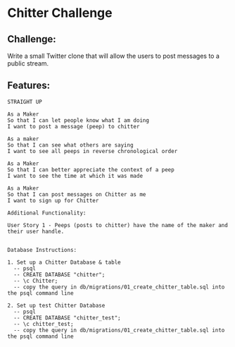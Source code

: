 Chitter Challenge
=================

Challenge:
-------

Write a small Twitter clone that will allow the users to post messages to a public stream.

Features:
-------

```
STRAIGHT UP

As a Maker
So that I can let people know what I am doing  
I want to post a message (peep) to chitter

As a maker
So that I can see what others are saying  
I want to see all peeps in reverse chronological order

As a Maker
So that I can better appreciate the context of a peep
I want to see the time at which it was made

As a Maker
So that I can post messages on Chitter as me
I want to sign up for Chitter

```

```
Additional Functionality:

User Story 1 - Peeps (posts to chitter) have the name of the maker and their user handle.

```

```

Database Instructions:

1. Set up a Chitter Database & table
  -- psql
  -- CREATE DATABASE "chitter";
  -- \c Chitter;
  -- copy the query in db/migrations/01_create_chitter_table.sql into the psql command line

2. Set up test Chitter Database
  -- psql
  -- CREATE DATABASE "chitter_test";
  -- \c chitter_test;
  -- copy the query in db/migrations/01_create_chitter_table.sql into the psql command line

```
